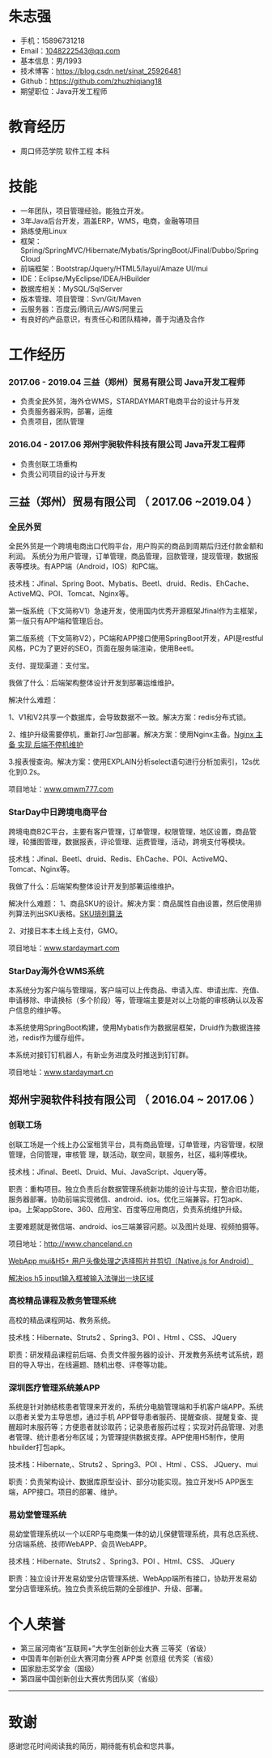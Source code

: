 # 朱志强

- 手机：15896731218
- Email：1048222543@qq.com
- 基本信息：男/1993 
- 技术博客：https://blog.csdn.net/sinat_25926481
- Github：https://github.com/zhuzhiqiang18
- 期望职位：Java开发工程师

# 教育经历
* 周口师范学院 软件工程 本科
# 技能
* 一年团队，项目管理经验。能独立开发。
* 3年Java后台开发，涵盖ERP，WMS，电商，金融等项目 
* 熟练使用Linux
* 框架：Spring/SpringMVC/Hibernate/Mybatis/SpringBoot/JFinal/Dubbo/Spring Cloud
* 前端框架：Bootstrap/Jquery/HTML5/layui/Amaze UI/mui 
* IDE：Eclipse/MyEclipse/IDEA/HBuilder
* 数据库相关：MySQL/SqlServer
* 版本管理、项目管理：Svn/Git/Maven 
* 云服务器：百度云/腾讯云/AWS/阿里云 
* 有良好的产品意识，有责任心和团队精神，善于沟通及合作 
# 工作经历
### 2017.06 - 2019.04  三益（郑州）贸易有限公司   Java开发工程师 
* 负责全民外贸，海外仓WMS，STARDAYMART电商平台的设计与开发 
* 负责服务器采购，部署，运维 
* 负责项目，团队管理 
### 2016.04 - 2017.06  郑州宇昶软件科技有限公司   Java开发工程师 
* 负责创联工场重构 
* 负责公司项目的设计与开发 

## 三益（郑州）贸易有限公司 （ 2017.06 ~2019.04 ）

### 全民外贸 

全民外贸是一个跨境电商出口代购平台，用户购买的商品到周期后归还付款金额和利润。
系统分为用户管理，订单管理，商品管理，回款管理，提现管理，数据报表等模块。有APP端（Android，IOS）和PC端。

技术栈：Jfinal、Spring Boot、Mybatis、Beetl、druid、Redis、EhCache、ActiveMQ、POI、Tomcat、Nginx等。

第一版系统（下文简称V1）急速开发，使用国内优秀开源框架Jfinal作为主框架，第一版只有APP端和管理后台。

第二版系统（下文简称V2），PC端和APP接口使用SpringBoot开发，API是restful风格，PC为了更好的SEO，页面在服务端渲染，使用Beetl。

支付、提现渠道：支付宝。

我做了什么：后端架构整体设计开发到部署运维维护。

解决什么难题：

1、V1和V2共享一个数据库，会导致数据不一致。解决方案：redis分布式锁。

2、维护升级需要停机，重新打Jar包部署。解决方案：使用Nginx主备。[Nginx 主备 实现 后端不停机维护](https://blog.csdn.net/sinat_25926481/article/details/82224583)

3.报表慢查询。解决方案：使用EXPLAIN分析select语句进行分析加索引，12s优化到0.2s。

项目地址：www.qmwm777.com

### StarDay中日跨境电商平台 

跨境电商B2C平台，主要有客户管理，订单管理，权限管理，地区设置，商品管理，轮播图管理，数据报表，评论管理、运费管理，活动，跨境支付等模块。

技术栈：Jfinal、Beetl、druid、Redis、EhCache、POI、ActiveMQ、Tomcat、Nginx等。

我做了什么：后端架构整体设计开发到部署运维维护。

解决什么难题：
1、商品SKU的设计。解决方案：商品属性自由设置，然后使用排列算法列出SKU表格。[SKU排列算法
](https://blog.csdn.net/sinat_25926481/article/details/88874165)

2、对接日本本土线上支付，GMO。

项目地址：www.stardaymart.com

### StarDay海外仓WMS系统 

本系统分为客户端与管理端，客户端可以上传商品、申请入库、申请出库、充值、申请移除、申请换标（多个阶段）等，管理端主要是对以上功能的审核确认以及客户信息的维护等。

本系统使用SpringBoot构建，使用Mybatis作为数据层框架，Druid作为数据连接池，redis作为缓存组件。

本系统对接钉钉机器人，有新业务进度及时推送到钉钉群。

项目地址：www.stardaymart.cn

## 郑州宇昶软件科技有限公司 （ 2016.04 ~ 2017.06 ）

### 创联工场 
创联工场是一个线上办公室租赁平台，具有商品管理，订单管理，内容管理，权限管理，合同管理，审核管 理，联活动，联空间，联服务，社区，福利等模块。

技术栈：Jﬁnal、Beetl、Druid、Mui、JavaScript、Jquery等。 

职责：重构项目。独立负责后台数据管理系统新功能的设计与实现，整合旧功能，服务器部署。协助前端实现微信、android、ios。优化三端兼容。打包apk、ipa。上架appStore、360、应用宝、百度等应用商店，负责系统维护升级。

主要难题就是微信端、android、ios三端兼容问题。以及图片处理、视频拍摄等。

项目地址：http://www.chanceland.cn

[WebApp mui&H5+ 用户头像处理之选择照片并剪切（Native.js for Android）](https://blog.csdn.net/sinat_25926481/article/details/53189686)

[解决ios h5 input输入框被输入法弹出一块区域](https://blog.csdn.net/sinat_25926481/article/details/53840614)

### 高校精品课程及教务管理系统 

高校的精品课程网站、教务系统。

技术栈：Hibernate、Struts2 、Spring3、POI 、Html 、CSS、 JQuery

职责：研发精品课程前后端、负责文件服务器的设计、开发教务系统考试系统，题目的导入导出，在线遍题、随机出卷、评卷等功能。

### 深圳医疗管理系统兼APP 

系统是针对肺结核患者管理来开发的，系统分电脑管理端和手机客户端APP。系统以患者关爱为主导思想，通过手机 APP督导患者服药、提醒查痰、提醒复查、提醒超时未服药等；方便患者就诊取药；记录患者服药过程；实现对药品管理、对患者管理、统计患者分布区域；为管理提供数据支撑。APP使用H5制作，使用hbuilder打包apk。

技术栈：Hibernate,、Struts2 、Spring3、POI 、Html 、CSS、 JQuery、mui

职责：负责架构设计、数据库原型设计、部分功能实现。独立开发H5 APP医生端，APP接口。项目的部署、维护。

### 易幼堂管理系统 

易幼堂管理系统以一个以ERP与电商集一体的幼儿保健管理系统，具有总店系统、分店端系统、技师WebAPP、会员WebAPP。

技术栈：Hibernate、Struts2 、Spring3、POI 、Html、CSS、 JQuery

职责：独立设计开发易幼堂分店管理系统、WebApp端所有接口，协助开发易幼堂分店管理系统。独立负责系统后期的全部维护、升级、部署。

# 个人荣誉
* 第三届河南省“互联网+”大学生创新创业大赛 三等奖（省级） 
* 中国青年创新创业大赛河南分赛 APP类 创意组 优秀奖（省级） 
* 国家励志奖学金（国级） 
* 第四届中国创新创业大赛优秀团队奖（省级） 
      
------

# 致谢

感谢您花时间阅读我的简历，期待能有机会和您共事。
      
